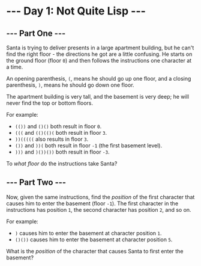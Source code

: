 # --- Day 1: Not Quite Lisp ---
## --- Part One ---

Santa is trying to deliver presents in a large apartment building, but he can't find the right floor - the directions he got are a little confusing. He starts on the ground floor (floor  `0`) and then follows the instructions one character at a time.

An opening parenthesis,  `(`, means he should go up one floor, and a closing parenthesis,  `)`, means he should go down one floor.

The apartment building is very tall, and the basement is very deep; he will never find the top or bottom floors.

For example:

-   `(())`  and  `()()`  both result in floor  `0`.
-   `(((`  and  `(()(()(`  both result in floor  `3`.
-   `))(((((`  also results in floor  `3`.
-   `())`  and  `))(`  both result in floor  `-1`  (the first basement level).
-   `)))`  and  `)())())`  both result in floor  `-3`.

To  _what floor_  do the instructions take Santa?

## --- Part Two ---

Now, given the same instructions, find the  _position_  of the first character that causes him to enter the basement (floor  `-1`). The first character in the instructions has position  `1`, the second character has position  `2`, and so on.

For example:

-   `)`  causes him to enter the basement at character position  `1`.
-   `()())`  causes him to enter the basement at character position  `5`.

What is the  _position_  of the character that causes Santa to first enter the basement?